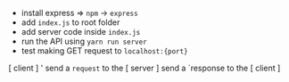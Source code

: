 - install express => `npm` -> `express`
- add `index.js` to root folder
- add server code inside `index.js`
- run the API using `yarn run server`
- test making GET request to `localhost:{port}`

[ client ] ' send a `request` to the [ server ] send a `response to the [ client ]
